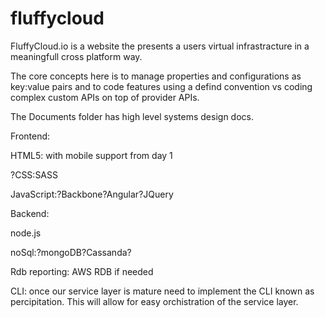 fluffycloud
===========

FluffyCloud.io is a website the presents a users virtual infrastracture in a meaningfull cross platform way.

The core concepts here is to manage properties and configurations as key:value pairs and to code features 
using a defind convention vs coding complex custom APIs on top of provider APIs.

The Documents folder has high level systems design docs.

Frontend: 

   HTML5: with mobile support from day 1
   
   ?CSS:SASS
   
   JavaScript:?Backbone?Angular?JQuery
   
Backend:

   node.js
   
   noSql:?mongoDB?Cassanda?

   Rdb reporting: AWS RDB if needed
   
   
CLI:
  once our service layer is mature need to implement the CLI known as percipitation. This will allow for easy orchistration of the service layer.
   
